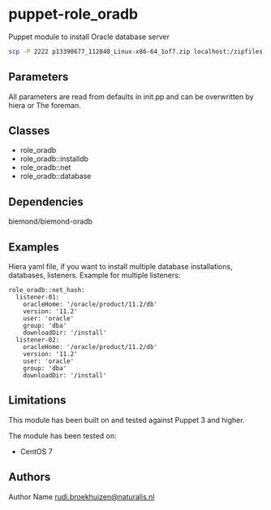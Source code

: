 puppet-role_oradb
===================

Puppet module to install Oracle database server
```bash
scp -P 2222 p13390677_112040_Linux-x86-64_1of7.zip localhost:/zipfiles
```

Parameters
-------------
All parameters are read from defaults in init.pp and can be overwritten by hiera or The foreman.

Classes
-------------
- role_oradb
- role_oradb::installdb
- role_oradb::net
- role_oradb::database

Dependencies
-------------
biemond/biemond-oradb

Examples
-------------
Hiera yaml file, if you want to install multiple database installations, databases, listeners. Example for multiple listeners:

```
role_oradb::net_hash:
  listener-01:
    oracleHome: '/oracle/product/11.2/db'
    version: '11.2'
    user: 'oracle'
    group: 'dba'
    downloadDir: '/install'
  listener-02:
    oracleHome: '/oracle/product/11.2/db'
    version: '11.2'
    user: 'oracle'
    group: 'dba'
    downloadDir: '/install'
```

Limitations
-------------
This module has been built on and tested against Puppet 3 and higher.

The module has been tested on:
- CentOS 7

Authors
-------------
Author Name rudi.broekhuizen@naturalis.nl

